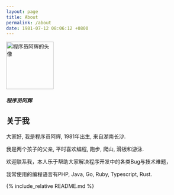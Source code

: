 ```yaml
---
layout: page
title: About
permalink: /about
date: 1981-07-12 08:06:12 +0800
---
```


<section class="p-3 mb-2 text-center w-100 border-bottom border-top">
    <img src="{% gravatar_url email:site.email, extension:png, size:128 %}" class="rounded-circle shadow-sm" style="width: 128px;" alt="程序员阿辉的头像" />
    <h5 class="p-1">程序员阿辉</h5>
</section>

## 关于我

大家好, 我是程序员阿辉, 1981年出生, 来自湖南长沙.

我是两个孩子的父亲, 平时喜欢编程, 跑步, 爬山, 滑板和游泳.

欢迎联系我，本人乐于帮助大家解决程序开发中的各类Bug与技术难题，

我常使用的编程语言有PHP, Java, Go, Ruby, Typescript, Rust.

{% include_relative README.md %}


